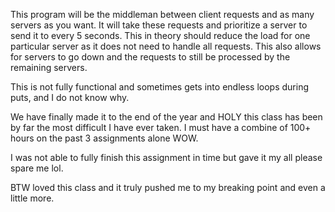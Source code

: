 This program will be the middleman between client requests and as many servers as you want. It will take these requests and prioritize a server to send it to every 5 seconds. This in theory should reduce the load for one particular server as it does not need to handle all requests. This also allows for servers to go down and the requests to still be processed by the remaining servers.

This is not fully functional and sometimes gets into endless loops during puts, and I do not know why. 

We have finally made it to the end of the year and HOLY this class has been by far the most difficult I have ever taken. I must have a combine of 100+ hours on the past 3 assignments alone WOW.

I was not able to fully finish this assignment in time but gave it my all please spare me lol.

BTW loved this class and it truly pushed me to my breaking point and even a little more.
